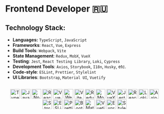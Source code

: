 # Frontend Developer 🇷🇺

## Technology Stack:

- **Languages:** `TypeScript`, `JavaScript`
- **Frameworks**: `React`, `Vue`, `Express`
- **Build Tools**: `Webpack`, `Vite`
- **State Management**: `Redux`, `MobX`, `VueX`
- **Testing**: `Jest`, `React Testing Library`, `Loki`, `Cypress`
- **Development Tools**: `Axios`, `Storybook`, `I18n`, `Husky`, etc.
- **Code-style**: `ESLint`, `Prettier`, `Stylelint`
- **UI Libraries**: `Bootstrap`, `Material UI`, `Vuetify`

##
<div align="center">
  <img src="https://cdn.jsdelivr.net/gh/devicons/devicon/icons/typescript/typescript-original.svg" alt="TypeScript" width="30" height="30" title="TypeScript"/>
  <img src="https://cdn.jsdelivr.net/gh/devicons/devicon/icons/javascript/javascript-original.svg" alt="JavaScript" width="30" height="30" title="JavaScript"/>
  <img src="https://cdn.jsdelivr.net/gh/devicons/devicon/icons/nodejs/nodejs-original.svg" alt="Node.js" width="30" height="30" title="Node.js"/>

  <img src="https://cdn.jsdelivr.net/gh/devicons/devicon/icons/react/react-original.svg" alt="React" width="30" height="30" title="React"/>
  <img src="https://cdn.jsdelivr.net/gh/devicons/devicon/icons/vuejs/vuejs-original.svg" alt="Vue" width="30" height="30" title="Vue.js"/>

  <img src="https://cdn.jsdelivr.net/gh/devicons/devicon/icons/webpack/webpack-original.svg" alt="Webpack" width="30" height="30" title="Webpack"/>
  <img src="https://cdn.jsdelivr.net/gh/devicons/devicon/icons/vite/vite-original.svg" alt="Vite" width="30" height="30" title="Vite"/>

  <img src="https://cdn.jsdelivr.net/gh/devicons/devicon/icons/redux/redux-original.svg" alt="Redux" width="30" height="30" title="Redux"/>
  <img src="https://cdn.jsdelivr.net/gh/devicons/devicon/icons/mobx/mobx-original.svg" alt="MobX" width="30" height="30" title="MobX"/>
  <img src="https://cdn.jsdelivr.net/gh/devicons/devicon/icons/vuejs/vuejs-original.svg" alt="VueX" width="30" height="30" title="VueX"/>

  <img src="https://cdn.jsdelivr.net/gh/devicons/devicon/icons/jest/jest-plain.svg" alt="Jest" width="30" height="30" title="Jest"/>
  <img src="https://testing-library.com/img/octopus-128x128.png" alt="React Testing Library" width="30" height="30" title="React Testing Library"/>
  <img src="https://avatars.githubusercontent.com/u/44281093?s=200&v=4" alt="Loki" width="30" height="30" title="Loki"/>

  <img src="https://avatars.githubusercontent.com/u/32372333?s=200&v=4" alt="Axios" width="30" height="30" title="Axios"/>
  <img src="https://cdn.jsdelivr.net/gh/devicons/devicon/icons/storybook/storybook-original.svg" alt="Storybook" width="30" height="30" title="Storybook"/>

  <img src="https://cdn.jsdelivr.net/gh/devicons/devicon/icons/eslint/eslint-original.svg" alt="ESLint" width="30" height="30" title="ESLint"/>
  <img src="https://prettier.io/icon.png" alt="Prettier" width="30" height="30" title="Prettier"/>


  <img src="https://cdn.jsdelivr.net/gh/devicons/devicon/icons/bootstrap/bootstrap-original.svg" alt="Bootstrap" width="30" height="30" title="Bootstrap"/>
  <img src="https://cdn.worldvectorlogo.com/logos/material-ui-1.svg" alt="Material UI" width="30" height="30" title="Material UI"/>
  <img src="https://cdn.jsdelivr.net/gh/devicons/devicon/icons/vuetify/vuetify-original.svg" alt="Vuetify" width="30" height="30" title="Vuetify"/>

  <img src="https://cdn.jsdelivr.net/gh/devicons/devicon/icons/express/express-original.svg" alt="Express" width="30" height="30" title="Express"/>
  <img src="https://cdn.jsdelivr.net/gh/gilbarbara/logos@master/logos/stylelint.svg" alt="Stylelint" width="30" height="30" title="Stylelint"/>
</div>
